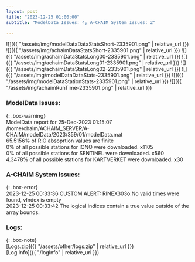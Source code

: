 ```yaml
---
layout: post
title: "2023-12-25 01:00:00"
subtitle: "ModelData Issues: 4; A-CHAIM System Issues: 2"

---
```


![]({{ "/assets/img/modelDataDataStatsShort-2335901.png" | relative_url }})
![]({{ "/assets/img/achaimDataStatsShort-2335901.png" | relative_url }})
![]({{ "/assets/img/achaimDataStatsLong00-2335901.png" | relative_url }})
![]({{ "/assets/img/achaimDataStatsLong01-2335901.png" | relative_url }})
![]({{ "/assets/img/achaimDataStatsLong02-2335901.png" | relative_url }})
![]({{ "/assets/img/modelDataDataStats-2335901.png" | relative_url }})
![]({{ "/assets/img/modelDataStationStats-2335901.png" | relative_url }})
![]({{ "/assets/img/achaimRunTime-2335901.png" | relative_url }})


### ModelData Issues:  
  
{: .box-warning}  
 ModelData report for 25-Dec-2023 01:15:07   
 /home/chaim/ACHAIM_SERVER/A-CHAIM/modelData/2023/359/01/modelData.mat   
 65.5156% of RIO absoprtion values are finite   
 0% of all possible stations for IONO were downloaded. x1105   
 0% of all possible stations for SENTINEL were downloaded. x560   
 4.3478% of all possible stations for KARTVERKET were downloaded. x30   
  
### A-CHAIM System Issues:  
  
{: .box-error}  
2023-12-25 00:33:36 CUSTOM ALERT: RINEX303o:No valid times were found, vIndex is empty  
2023-12-25 00:33:42 The logical indices contain a true value outside of the array bounds.  

### Logs:  
  
{: .box-note}  
[Logs.zip]({{ "/assets/other/logs.zip" | relative_url }})  
[Log Info]({{ "/logInfo" | relative_url }})  
